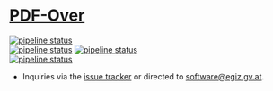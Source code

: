 # [PDF-Over](https://technology.a-sit.at/en/pdf-over/)


[![pipeline status](https://github.com/a-sit/pdf-over/actions/workflows/build-windows.yaml/badge.svg?branch=main)](https://github.com/a-sit/pdf-over)  
[![pipeline status](https://github.com/a-sit/pdf-over/actions/workflows/build-mac-x86_64.yaml/badge.svg?branch=main)](https://github.com/a-sit/pdf-over)
[![pipeline status](https://github.com/a-sit/pdf-over/actions/workflows/build-linux.yaml/badge.svg?branch=main)](https://github.com/a-sit/pdf-over)  
[![pipeline status](https://github.com/a-sit/pdf-over/actions/workflows/build-mac-aarch64.yaml/badge.svg?branch=main)](https://github.com/a-sit/pdf-over)

- Inquiries via the [issue tracker](https://github.com/a-sit/pdf-over/issues) or directed to [software@egiz.gv.at](mailto:software@egiz.gv.at).


